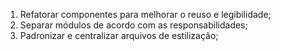 1) Refatorar componentes para melhorar o reuso e legibilidade;
2) Separar módulos de acordo com as responsabilidades;
3) Padronizar e centralizar arquivos de estilização;